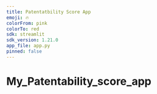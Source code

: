 ```yaml
---
title: Patentatbility Score App
emoji: 🔥
colorFrom: pink
colorTo: red
sdk: streamlit
sdk_version: 1.21.0
app_file: app.py
pinned: false
---
```



# My_Patentability_score_app
